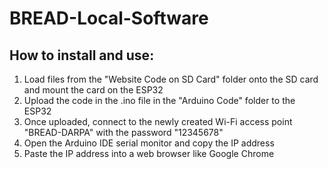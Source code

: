 # BREAD-Local-Software

## How to install and use:
1. Load files from the "Website Code on SD Card" folder onto the SD card and mount the card on the ESP32
2. Upload the code in the .ino file in the "Arduino Code" folder to the ESP32
4. Once uploaded, connect to the newly created Wi-Fi access point "BREAD-DARPA" with the password "12345678"
5. Open the Arduino IDE serial monitor and copy the IP address
6. Paste the IP address into a web browser like Google Chrome
